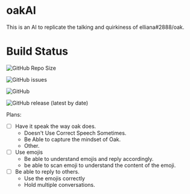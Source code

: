 # oakAI
This is an AI to replicate the talking and quirkiness of elliana#2888/oak.

# Build Status
![GitHub Repo Size](https://img.shields.io/github/repo-size/KICKGodz/oakAI?color=dark%20green)

![GitHub issues](https://img.shields.io/github/issues/KICKGodz/oakAI)

![GitHub](https://img.shields.io/github/license/KICKGodz/oakAI?color=green)

![GitHub release (latest by date)](https://img.shields.io/github/v/release/KICKGodz/oakAI)

Plans:
- [ ] Have it speak the way oak does.
  - Doesn't Use Correct Speech Sometimes.
  - Be Able to capture the mindset of Oak.
  - Other.
- [ ] Use emojis
  - Be able to understand emojis and reply accordingly.
  - be able to scan emoji to understand the content of the emoji.
- [ ] Be able to reply to others.
  - Use the emojis correctly
  - Hold multiple conversations.

